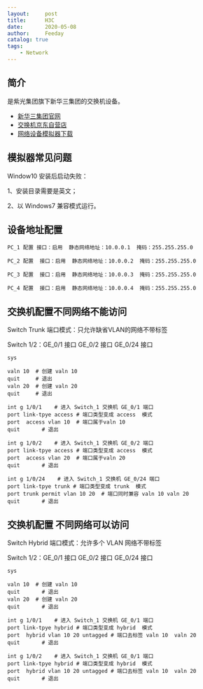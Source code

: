 ```yaml
---
layout:     post
title:      H3C
date:       2020-05-08
author:     Feeday
catalog: true
tags:
    - Network
---
```


## 简介

是紫光集团旗下新华三集团的交换机设备。

- [新华三集团官网](https://www.h3c.com/cn/)
- [交换机京东自营店](https://u.jd.com/VKkZQF)
- [网络设备模拟器下载](http://www.h3c.com/cn/Service/Document_Software/Software_Download/Other_Product/H3C_Cloud_Lab/Catalog/HCL/)

## 模拟器常见问题
Window10 安装后启动失败：

1、安装目录需要是英文；

2、以 Windows7 兼容模式运行。

## 设备地址配置

````
PC_1 配置 接口：启用  静态网络地址：10.0.0.1  掩码：255.255.255.0

PC_2 配置  接口：启用  静态网络地址：10.0.0.2  掩码：255.255.255.0

PC_3 配置  接口：启用  静态网络地址：10.0.0.3  掩码：255.255.255.0

PC_4 配置  接口：启用  静态网络地址：10.0.0.4  掩码：255.255.255.0
````

## 交换机配置不同网络不能访问

Switch Trunk 端口模式：只允许缺省VLAN的网络不带标签

Switch 1/2：GE_0/1 接口  GE_0/2 接口 GE_0/24 接口

````
sys

valn 10  # 创建 valn 10
quit     # 退出
valn 20  # 创建 valn 20
quit     # 退出

int g 1/0/1    # 进入 Switch_1 交换机 GE_0/1 端口
port link-tpye access # 端口类型变成 access  模式
port  access vlan 10  # 端口属于valn 10
quit       # 退出

int g 1/0/2    # 进入 Switch_1 交换机 GE_0/2 端口
port link-tpye access # 端口类型变成 access  模式
port  access vlan 20  # 端口属于valn 20
quit       # 退出

int g 1/0/24    # 进入 Switch_1 交换机 GE_0/24 端口
port link-tpye trunk # 端口类型变成 trunk  模式
port trunk permit vlan 10 20  # 端口同时兼容 valn 10 valn 20
quit       # 退出
````

## 交换机配置 不同网络可以访问

Switch Hybrid 端口模式：允许多个 VLAN 网络不带标签 

Switch 1/2：GE_0/1 接口  GE_0/2 接口 GE_0/24 接口

````
sys

valn 10  # 创建 valn 10
quit       # 退出
valn 20  # 创建 valn 20
quit       # 退出

int g 1/0/1    # 进入 Switch_1 交换机 GE_0/1 端口
port link-tpye hybrid # 端口类型变成 hybrid  模式
port  hybrid vlan 10 20 untagged # 端口去标签 valn 10  valn 20
quit       # 退出

int g 1/0/2    # 进入 Switch_1 交换机 GE_0/1 端口
port link-tpye hybrid # 端口类型变成 hybrid  模式
port  hybrid vlan 10 20 untagged # 端口去标签 valn 10  valn 20
quit       # 退出
````
